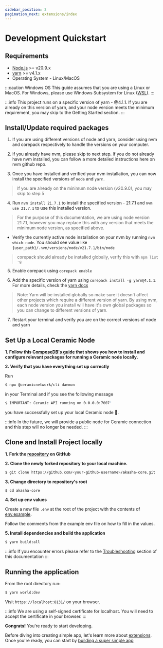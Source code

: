 ```yaml
---
sidebar_position: 2
pagination_next: extensions/index
---
```


# Development Quickstart

## Requirements

- [Node.js](https://nodejs.org) >= v20.9.x
- [yarn](https://yarnpkg.com/getting-started/install) >= v4.1.x
- Operating System - Linux/MacOS

:::caution Windows OS
This guide assumes that you are using a Linux or MacOS. For Windows, please use Windows Subsystem for Linux ([WSL](https://docs.microsoft.com/en-us/windows/wsl/install)).
:::

:::info
This project runs on a specific version of yarn - @4.1.1. If you are already on this version of yarn, and your node version meets the minimum requirement, you may skip to the Getting Started section.
:::

## Install/Update required packages
1. If you are using different versions of node and yarn, consider using nvm and corepack respectively to handle the versions on your computer.

2. If you already have nvm, please skip to next step. If you do not already have nvm installed, you can follow a more detailed instructions here on nvm github repo.

3. Once you have installed and verified your nvm installation, you can now install the specified versions of `node` and `yarn`.
> If you are already on the minimum node version (v20.9.0), you may skip to step 5

4. Run `nvm install 21.7.1` to install the specified version - 21.7.1 and `nvm use 21.7.1` to use this installed version.
> For the purpose of this documentation, we are using node version 21.7.1, however you may replace this with any version that meets the minimum node version, as specified above.
* Verify the currently active node installation on your nvm by running `nvm which node`. You should see value like `{user_path}/.nvm/versions/node/v21.7.1/bin/node`
> corepack should already be installed globally, verify this with `npm list -g`

5. Enable corepack using `corepack enable`

6. Add the specific version of yarn using `corepack install -g yarn@4.1.1`. For more details, check the [yarn docs](https://yarnpkg.com/getting-started/install)
> Note: Yarn will be installed globally so make sure it doesn't affect other projects which require a different version of yarn. By using nvm, each node version you install will have it's own global packages so you can change to different versions of yarn.

7. Restart your terminal and verify you are on the correct versions of node and yarn

## Set Up a Local Ceramic Node
**1. Follow this [ComposeDB's guide](https://composedb.js.org/docs/0.4.x/set-up-your-environment) that shows you how to install and configure relevant packages for running a Ceramic node locally.**

**2. Verify that you have everything set up correctly**

Run
```bash
$ npx @ceramicnetwork/cli daemon
```

in your Terminal and if you see the following message
```bash
$ IMPORTANT: Ceramic API running on 0.0.0.0:7007'
```
you have successfully set up your local Ceramic node 🚀.

:::info
In the future, we will provide a public node for Ceramic connection and this step will no longer be needed.
:::

## Clone and Install Project locally

**1. Fork the [repository](https://github.com/AKASHAorg/akasha-core) on GitHub**

**2. Clone the newly forked repository to your local machine.**
```bash title="replace <your-github-username> with your GitHub username"
$ git clone https://github.com/<your-github-username>/akasha-core.git
```

**3. Change directory to repository's root**
```bash
$ cd akasha-core
```

**4. Set up env values**

Create a new file `.env` at the root of the project with the contents of [env.example](https://github.com/AKASHAorg/akasha-core/blob/next/.env.example).

Follow the comments from the example env file on how to fill in the values.

**5. Install dependencies and build the application**

```bash
$ yarn build:all
```
:::info
If you encounter errors please refer to the [Troubleshooting](./troubleshooting.md) section of this documentation
:::

## Running the application

From the root directory run:

```bash
$ yarn world:dev
```

Visit `https://localhost:8131/` on your browser.

:::info
We are using a self-signed certificate for localhost.
You will need to accept the certificate in your browser.
:::

**Congrats!** You're ready to start developing.

Before diving into creating simple app, let's learn more about [extensions](/docs/extensions/index.md). Once you're ready, you can start by [building a super simple app](/docs/extension-tutorials/create-an-app.md)
